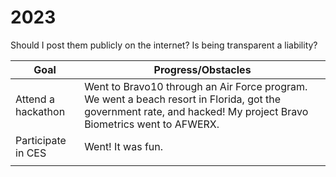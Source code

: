 # 2023

Should I post them publicly on the internet? Is being transparent a liability?

| Goal               | Progress/Obstacles                                                                                                                                                |
| ------------------ | ----------------------------------------------------------------------------------------------------------------------------------------------------------------- |
| Attend a hackathon | Went to Bravo10 through an Air Force program. We went a beach resort in Florida, got the government rate, and hacked! My project Bravo Biometrics went to AFWERX. |
| Participate in CES | Went! It was fun.                                                                                                                                                 |
|                    |                                                                                                                                                                   |
